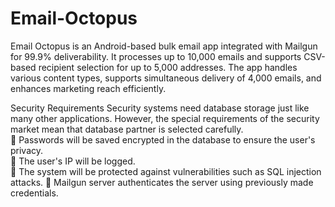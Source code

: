 # Email-Octopus
Email Octopus is an Android-based bulk email app integrated with Mailgun for 99.9% deliverability. It processes up to 10,000 emails and supports CSV-based recipient selection for up to 5,000 addresses. The app handles various content types, supports simultaneous delivery of 4,000 emails, and enhances marketing reach efficiently.


Security Requirements 
Security systems need database storage just like many other applications. However, the special 
requirements of the security market mean that database partner is selected carefully.  
 Passwords will be saved encrypted in the database to ensure the user's privacy.  
 The user's IP will be logged.  
 The system will be protected against vulnerabilities such as SQL injection attacks. 
 Mailgun server authenticates the server using previously made credentials. 
